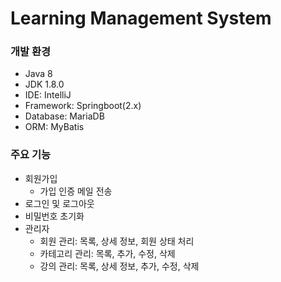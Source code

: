 # Learning Management System
### 개발 환경
- Java 8
- JDK 1.8.0
- IDE: IntelliJ
- Framework: Springboot(2.x)
- Database: MariaDB
- ORM: MyBatis
### 주요 기능
- 회원가입
  - 가입 인증 메일 전송
- 로그인 및 로그아웃
- 비밀번호 초기화
- 관리자
  - 회원 관리: 목록, 상세 정보, 회원 상태 처리
  - 카테고리 관리: 목록, 추가, 수정, 삭제
  - 강의 관리: 목록, 상세 정보, 추가, 수정, 삭제
